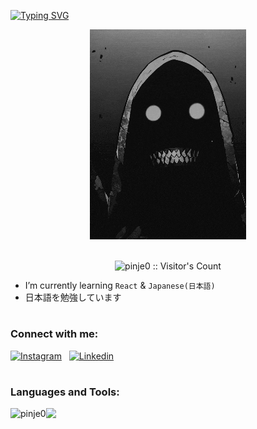 <a href="https://git.io/typing-svg"><img src="https://readme-typing-svg.demolab.com?font=Fira+Code&pause=1000&color=41B883&width=435&lines=hi%2C+pinje+here" alt="Typing SVG" /></a>

<div align="center"><img src="https://github.com/pinje0/pinje0/blob/main/drp.gif" alt="drp"/></div>

<br>
<p align="center">
  <img src="https://profile-counter.glitch.me/{pinje0}/count.svg" width="160px" alt="pinje0 :: Visitor's Count" />
</p>

-   I’m currently learning `React` & `Japanese(日本語)`
-   日本語を勉強しています



# <h3 align="left"> Connect with me:</h3>
[![Instagram](https://skillicons.dev/icons?i=instagram)](https://www.instagram.com/pinje__/)
&nbsp;
[![Linkedin](https://skillicons.dev/icons?i=linkedin)](https://www.linkedin.com/in/melvin-austin/)

# <h3 align="left">Languages and Tools:</h3>
<p>
    <a href="https://github.com/anuraghazra/github-readme-stats">
        <img
            align="left"
            src="https://github-readme-stats-pinje0.vercel.app/api/top-langs/?username=pinje0&layout=compact&theme=dark&count-private=true&langs_count=10"
            alt="pinje0"
        />
    </a>
    <div align = "right>
      <img src="https://img.shields.io/badge/HTML5-E34F26?style=flat-square&logo=html5&logoColor=white"
    </div>

[![](https://skillicons.dev/icons?i=html,css,js,tailwind,react,python,git,github,powershell,vscode,windows&theme=dark)](https://skillicons.dev)

</p>
